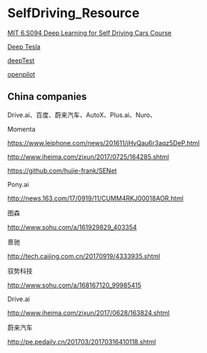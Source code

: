 # SelfDriving_Resource

[MIT 6.S094 Deep Learning for Self Driving Cars Course](http://selfdrivingcars.mit.edu)

[Deep Tesla](https://github.com/lexfridman/deeptesla)

[deepTest](https://github.com/deeplearningTest/deepTest)

[openpilot](https://github.com/commaai/openpilot)

## China companies

Drive.ai、百度、蔚来汽车、AutoX、Plus.ai、Nuro、

Momenta

https://www.leiphone.com/news/201611/jHvQau6r3aqz5DeP.html

http://www.iheima.com/zixun/2017/0725/164285.shtml

https://github.com/hujie-frank/SENet


Pony.ai

http://news.163.com/17/0919/11/CUMM4RKJ00018AOR.html

图森

http://www.sohu.com/a/161929829_403354

景驰

http://tech.caijing.com.cn/20170919/4333935.shtml

驭势科技

http://www.sohu.com/a/168167120_99985415

Drive.ai

http://www.iheima.com/zixun/2017/0628/163824.shtml

蔚来汽车

http://pe.pedaily.cn/201703/20170316410118.shtml

